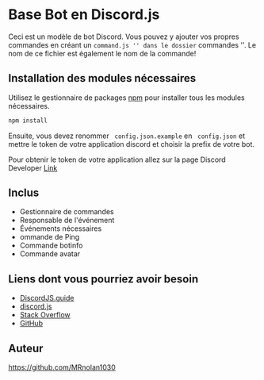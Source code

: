 # Base Bot en Discord.js

Ceci est un modèle de bot Discord. Vous pouvez y ajouter vos propres commandes en créant un `` command.js '' dans le dossier `` commandes ''. Le nom de ce fichier est également le nom de la commande!

## Installation des modules nécessaires

Utilisez le gestionnaire de packages [npm](https://nodejs.org/en/download/) pour installer tous les modules nécessaires.

```bash
npm install
```
Ensuite, vous devez renommer `` config.json.example`` en `` config.json`` et mettre le token de votre application discord et choisir la prefix de votre bot.

Pour obtenir le token de votre application allez sur la page Discord Developer [Link](https://discord.com/developers/applications)

## Inclus
- Gestionnaire de commandes
- Responsable de l'événement
- Événements nécessaires
- ommande de Ping
- Commande botinfo
- Commande avatar


## Liens dont vous pourriez avoir besoin
- [DiscordJS.guide](https://discordjs.guide/)
- [discord.js](https://discord.js.org/#/)
- [Stack Overflow](https://stackoverflow.com/)
- [GitHub](https://github.com/)

## Auteur
https://github.com/MRnolan1030
